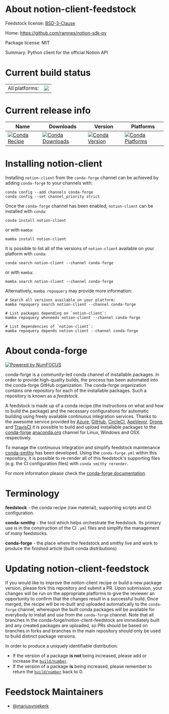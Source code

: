 About notion-client-feedstock
=============================

Feedstock license: [BSD-3-Clause](https://github.com/conda-forge/notion-client-feedstock/blob/main/LICENSE.txt)

Home: https://github.com/ramnes/notion-sdk-py

Package license: MIT

Summary: Python client for the official Notion API

Current build status
====================


<table><tr><td>All platforms:</td>
    <td>
      <a href="https://dev.azure.com/conda-forge/feedstock-builds/_build/latest?definitionId=14620&branchName=main">
        <img src="https://dev.azure.com/conda-forge/feedstock-builds/_apis/build/status/notion-client-feedstock?branchName=main">
      </a>
    </td>
  </tr>
</table>

Current release info
====================

| Name | Downloads | Version | Platforms |
| --- | --- | --- | --- |
| [![Conda Recipe](https://img.shields.io/badge/recipe-notion--client-green.svg)](https://anaconda.org/conda-forge/notion-client) | [![Conda Downloads](https://img.shields.io/conda/dn/conda-forge/notion-client.svg)](https://anaconda.org/conda-forge/notion-client) | [![Conda Version](https://img.shields.io/conda/vn/conda-forge/notion-client.svg)](https://anaconda.org/conda-forge/notion-client) | [![Conda Platforms](https://img.shields.io/conda/pn/conda-forge/notion-client.svg)](https://anaconda.org/conda-forge/notion-client) |

Installing notion-client
========================

Installing `notion-client` from the `conda-forge` channel can be achieved by adding `conda-forge` to your channels with:

```
conda config --add channels conda-forge
conda config --set channel_priority strict
```

Once the `conda-forge` channel has been enabled, `notion-client` can be installed with `conda`:

```
conda install notion-client
```

or with `mamba`:

```
mamba install notion-client
```

It is possible to list all of the versions of `notion-client` available on your platform with `conda`:

```
conda search notion-client --channel conda-forge
```

or with `mamba`:

```
mamba search notion-client --channel conda-forge
```

Alternatively, `mamba repoquery` may provide more information:

```
# Search all versions available on your platform:
mamba repoquery search notion-client --channel conda-forge

# List packages depending on `notion-client`:
mamba repoquery whoneeds notion-client --channel conda-forge

# List dependencies of `notion-client`:
mamba repoquery depends notion-client --channel conda-forge
```


About conda-forge
=================

[![Powered by
NumFOCUS](https://img.shields.io/badge/powered%20by-NumFOCUS-orange.svg?style=flat&colorA=E1523D&colorB=007D8A)](https://numfocus.org)

conda-forge is a community-led conda channel of installable packages.
In order to provide high-quality builds, the process has been automated into the
conda-forge GitHub organization. The conda-forge organization contains one repository
for each of the installable packages. Such a repository is known as a *feedstock*.

A feedstock is made up of a conda recipe (the instructions on what and how to build
the package) and the necessary configurations for automatic building using freely
available continuous integration services. Thanks to the awesome service provided by
[Azure](https://azure.microsoft.com/en-us/services/devops/), [GitHub](https://github.com/),
[CircleCI](https://circleci.com/), [AppVeyor](https://www.appveyor.com/),
[Drone](https://cloud.drone.io/welcome), and [TravisCI](https://travis-ci.com/)
it is possible to build and upload installable packages to the
[conda-forge](https://anaconda.org/conda-forge) [anaconda.org](https://anaconda.org/)
channel for Linux, Windows and OSX respectively.

To manage the continuous integration and simplify feedstock maintenance
[conda-smithy](https://github.com/conda-forge/conda-smithy) has been developed.
Using the ``conda-forge.yml`` within this repository, it is possible to re-render all of
this feedstock's supporting files (e.g. the CI configuration files) with ``conda smithy rerender``.

For more information please check the [conda-forge documentation](https://conda-forge.org/docs/).

Terminology
===========

**feedstock** - the conda recipe (raw material), supporting scripts and CI configuration.

**conda-smithy** - the tool which helps orchestrate the feedstock.
                   Its primary use is in the construction of the CI ``.yml`` files
                   and simplify the management of *many* feedstocks.

**conda-forge** - the place where the feedstock and smithy live and work to
                  produce the finished article (built conda distributions)


Updating notion-client-feedstock
================================

If you would like to improve the notion-client recipe or build a new
package version, please fork this repository and submit a PR. Upon submission,
your changes will be run on the appropriate platforms to give the reviewer an
opportunity to confirm that the changes result in a successful build. Once
merged, the recipe will be re-built and uploaded automatically to the
`conda-forge` channel, whereupon the built conda packages will be available for
everybody to install and use from the `conda-forge` channel.
Note that all branches in the conda-forge/notion-client-feedstock are
immediately built and any created packages are uploaded, so PRs should be based
on branches in forks and branches in the main repository should only be used to
build distinct package versions.

In order to produce a uniquely identifiable distribution:
 * If the version of a package **is not** being increased, please add or increase
   the [``build/number``](https://docs.conda.io/projects/conda-build/en/latest/resources/define-metadata.html#build-number-and-string).
 * If the version of a package **is** being increased, please remember to return
   the [``build/number``](https://docs.conda.io/projects/conda-build/en/latest/resources/define-metadata.html#build-number-and-string)
   back to 0.

Feedstock Maintainers
=====================

* [@mariusvniekerk](https://github.com/mariusvniekerk/)

